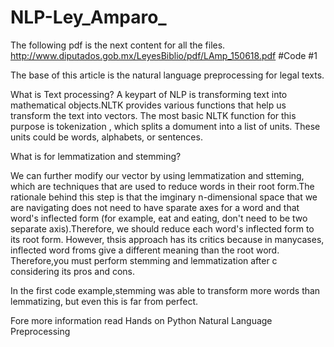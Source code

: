 # NLP-Ley_Amparo_
The following pdf is the next content for all the files.
http://www.diputados.gob.mx/LeyesBiblio/pdf/LAmp_150618.pdf
#Code #1

The base of this article is the natural language preprocessing for legal texts.

What is Text processing?
A keypart of NLP is transforming text into mathematical objects.NLTK provides various functions that help us 
transform the text into vectors. The most basic NLTK function  for this purpose is tokenization , which splits 
a domument into a list of units. These units could be words, alphabets, or sentences.



What is for lemmatization and stemming?

We can further modify our vector by using lemmatization and stteming, which are techniques that are used 
to reduce words in their root form.The rationale behind this step is that the imginary n-dimensional space
that  we are navigating does not need to have sparate axes for a word and that word's inflected form 
(for example, eat and eating, don't need to be two separate axis).Therefore, we should reduce each word's 
inflected form to its root form. However, thsis approach has its critics because in manycases, inflected word 
froms give a different meaning than the root word. Therefore,you must perform stemming and lemmatization after c
considering its pros and cons.

In the first code example,stemming was able to transform more words than lemmatizing, but even this is far from perfect.


Fore more information read Hands on Python Natural Language Preprocessing 
